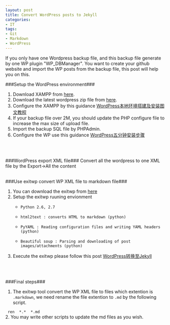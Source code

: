 ```yaml
---
layout: post
title: Convert WordPress posts to Jekyll
categories:
- IT
tags:
- Git
- Markdown
- WordPress
---
```


If you only have one Wordpress backup file, and this backup file generate by one WP plugin "WP_DBManager". You want to create your github website and import the WP posts from the backup file, this post will help you on this.
<br/>



###Setup the WordPress environment###
1. Download XAMPP from [here][1].
2. Download the latest wordpress zip file from [here][2].
3. Configure the XAMPP by this guidance [WordPress本地环境搭建及安装图文教程][3]
4. If your backup file over 2M, you should update the PHP configure file to increase the max size of upload file.
5. Import the backup SQL file by PHPAdmin.
6. Configure the WP use this guidance [WordPress五分钟安装步骤][4]
<br/>
<br/>

###WordPress export XML file###
Convert all the wordpress to one XML file by the Export->All the content 
<br/>
<br/>

###Use exitwp convert WP XML file to markdown file###

 1. You can download the exitwp from [here][5]
 2. Setup the exitwp ruuning envionment
     -     Python 2.6, 2.7
     -     html2text : converts HTML to markdown (python)
     -     PyYAML : Reading configuration files and writing YAML headers (python)
     -     Beautiful soup : Parsing and downloading of post images/attachments (python)
 3. Execute the exitwp please follow this post  [WordPress转换至Jekyll][6]
<br/>
<br/>

###Final steps###
1.  The exitwp tool convert the WP XML file to files which extention is `.markdown`, we need rename the file extention to `.md` by the following script.

   ` ren  *.*  *.md`
<br/> 
2.  You may write other scripts to update the md files as you wish.
<br/>
<br/>


  [1]: http://www.apachefriends.org/zh_cn/xampp.html
  [2]: http://wordpress.org/download/
  [3]: http://jingyan.baidu.com/article/90bc8fc82098def653640c88.html
  [4]: http://xuui.net/wordpress/wordpress-install.html
  [5]: https://github.com/thomasf/exitwp
  [6]: http://aotee.com/wordpress-conversion-to-jekyll

